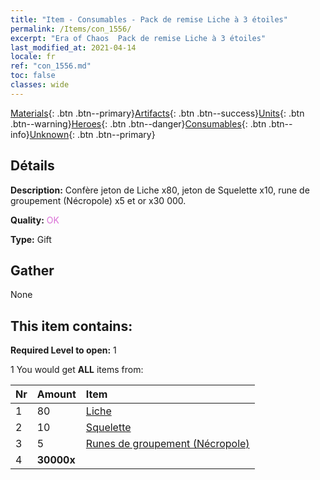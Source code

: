 ```yaml
---
title: "Item - Consumables - Pack de remise Liche à 3 étoiles"
permalink: /Items/con_1556/
excerpt: "Era of Chaos  Pack de remise Liche à 3 étoiles"
last_modified_at: 2021-04-14
locale: fr
ref: "con_1556.md"
toc: false
classes: wide
---
```

 [Materials](/fr/Items/){: .btn .btn--primary}[Artifacts](/fr/Items/Artifacts/){: .btn .btn--success}[Units](/fr/Items/Units/){: .btn .btn--warning}[Heroes](/fr/Items/Heroes/){: .btn .btn--danger}[Consumables](/fr/Items/Consumables/){: .btn .btn--info}[Unknown](/fr/Items/Unknown/){: .btn .btn--primary}

## Détails
 **Description:** Confère jeton de Liche x80, jeton de Squelette x10, rune de groupement (Nécropole) x5 et or x30 000.

 **Quality:** <span style="color: #DA70D6">OK</span>

 **Type:** Gift

## Gather

  None

## This item contains:

 **Required Level to open:** 1

 1 You would get **ALL** items  from:

  | Nr | Amount |     Item    |
  |:---|:-------|:------------|
  | 1 | 80 | [Liche](/fr/Items/unt_212/) | 
  | 2 | 10 | [Squelette](/fr/Items/unt_208/) | 
  | 3 | 5 | [Runes de groupement (Nécropole)](/fr/Items/con_755/) | 
  | 4 |  **30000x** | <i class="fas fa-coins"/> |  | 
